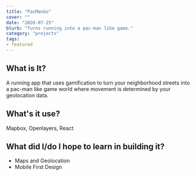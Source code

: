 ```yaml
---
title: "PacManGo"
cover: ""
date: "2020-07-25"
blurb: "Turns running into a pac-man like game."
category: "projects"
tags:
- featured
---
```


## What is It?
A running app that uses gamification to turn your neighborhood streets into a pac-man like game world where movement is determined by your geolocation data.

## What's it use?
Mapbox, Openlayers, React

## What did I/do I hope to learn in building it?
- Maps and Geolocation
- Mobile First Design